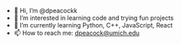 - 👋 Hi, I’m @dpeacockk
- 👀 I’m interested in learning code and trying fun projects 
- 🌱 I’m currently learning Python, C++, JavaScript, React
- 📫 How to reach me: dpeacock@umich.edu

<!---
dpeacockk/dpeacockk is a ✨ special ✨ repository because its `README.md` (this file) appears on your GitHub profile.
You can click the Preview link to take a look at your changes.
--->
